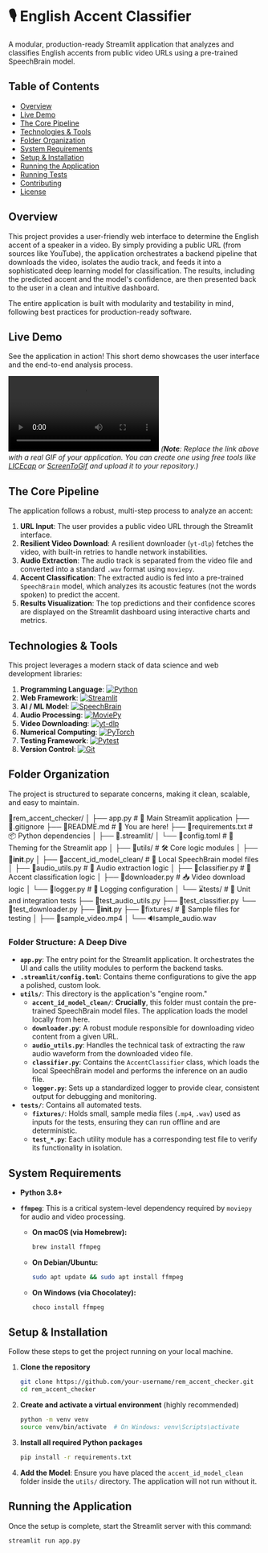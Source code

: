 # 🎙️ English Accent Classifier

A modular, production-ready Streamlit application that analyzes and classifies English accents from public video URLs using a pre-trained SpeechBrain model.

## Table of Contents

- [Overview](#overview)
- [Live Demo](#live-demo)
- [The Core Pipeline](#the-core-pipeline)
- [Technologies & Tools](#technologies--tools)
- [Folder Organization](#folder-organization)
- [System Requirements](#system-requirements)
- [Setup & Installation](#setup--installation)
- [Running the Application](#running-the-application)
- [Running Tests](#running-tests)
- [Contributing](#contributing)
- [License](#license)

## Overview

This project provides a user-friendly web interface to determine the English accent of a speaker in a video. By simply providing a public URL (from sources like YouTube), the application orchestrates a backend pipeline that downloads the video, isolates the audio track, and feeds it into a sophisticated deep learning model for classification. The results, including the predicted accent and the model's confidence, are then presented back to the user in a clean and intuitive dashboard.

The entire application is built with modularity and testability in mind, following best practices for production-ready software.

## Live Demo

See the application in action! This short demo showcases the user interface and the end-to-end analysis process.


![Accent Classifier Demo GIF](20250610-1414-59.2090471.mp4)
*(**Note**: Replace the link above with a real GIF of your application. You can create one using free tools like [LICEcap](https://www.cockos.com/licecap/) or [ScreenToGif](https://www.screentogif.com/) and upload it to your repository.)*

## The Core Pipeline

The application follows a robust, multi-step process to analyze an accent:

1.  **URL Input**: The user provides a public video URL through the Streamlit interface.
2.  **Resilient Video Download**: A resilient downloader (`yt-dlp`) fetches the video, with built-in retries to handle network instabilities.
3.  **Audio Extraction**: The audio track is separated from the video file and converted into a standard `.wav` format using `moviepy`.
4.  **Accent Classification**: The extracted audio is fed into a pre-trained `SpeechBrain` model, which analyzes its acoustic features (not the words spoken) to predict the accent.
5.  **Results Visualization**: The top predictions and their confidence scores are displayed on the Streamlit dashboard using interactive charts and metrics.

## Technologies & Tools

This project leverages a modern stack of data science and web development libraries:

1.  **Programming Language**: [![Python](https://img.shields.io/badge/Python-3776AB?style=for-the-badge&logo=python&logoColor=yellow)](https://www.python.org/)
2.  **Web Framework**: [![Streamlit](https://img.shields.io/badge/Streamlit-FF4B4B?style=for-the-badge&logo=streamlit&logoColor=white)](https://streamlit.io/)
3.  **AI / ML Model**: [![SpeechBrain](https://img.shields.io/badge/SpeechBrain-6C259D?style=for-the-badge&logo=pytorch&logoColor=white)](https://speechbrain.github.io/)
4.  **Audio Processing**: [![MoviePy](https://img.shields.io/badge/MoviePy-000000?style=for-the-badge&logo=python&logoColor=white)](https://zulko.github.io/moviepy/)
5.  **Video Downloading**: [![yt-dlp](https://img.shields.io/badge/yt--dlp-8921B2?style=for-the-badge)](https://github.com/yt-dlp/yt-dlp)
6.  **Numerical Computing**: [![PyTorch](https://img.shields.io/badge/PyTorch-EE4C2C?style=for-the-badge&logo=pytorch&logoColor=white)](https://pytorch.org/)
7.  **Testing Framework**: [![Pytest](https://img.shields.io/badge/Pytest-0A9B53?style=for-the-badge&logo=pytest&logoColor=white)](https://pytest.org/)
8.  **Version Control**: [![Git](https://img.shields.io/badge/Git-F05032?style=for-the-badge&logo=git&logoColor=white)](https://git-scm.com/)

## Folder Organization

The project is structured to separate concerns, making it clean, scalable, and easy to maintain.

📁rem_accent_checker/
│
├── app.py # 🎈 Main Streamlit application
├── 📜.gitignore
├── 📰README.md # 📖 You are here!
├── 🔋requirements.txt # 📦 Python dependencies
│
├── 📁.streamlit/
│ └── 📃config.toml # 🎨 Theming for the Streamlit app
│
├── 📁utils/ # 🛠️ Core logic modules
│ ├── 📜__init__.py
│ ├── 📁accent_id_model_clean/ # 🧠 Local SpeechBrain model files
│ ├── 📜audio_utils.py # 🎵 Audio extraction logic
│ ├── 📜classifier.py # 🤖 Accent classification logic
│ ├── 📜downloader.py # 📥 Video download logic
│ └── 📜logger.py # 📝 Logging configuration
│
└── ⌛tests/ # 🧪 Unit and integration tests
  ├── 📜test_audio_utils.py
  ├── 📜test_classifier.py
  └── 📜test_downloader.py
├── 📜__init__.py
├── 📁fixtures/ # 📎 Sample files for testing
│ ├── 🎥sample_video.mp4
│ └── 🔊sample_audio.wav



### Folder Structure: A Deep Dive

-   **`app.py`**: The entry point for the Streamlit application. It orchestrates the UI and calls the utility modules to perform the backend tasks.
-   **`.streamlit/config.toml`**: Contains theme configurations to give the app a polished, custom look.
-   **`utils/`**: This directory is the application's "engine room."
    -   **`accent_id_model_clean/`**: **Crucially**, this folder must contain the pre-trained SpeechBrain model files. The application loads the model locally from here.
    -   **`downloader.py`**: A robust module responsible for downloading video content from a given URL.
    -   **`audio_utils.py`**: Handles the technical task of extracting the raw audio waveform from the downloaded video file.
    -   **`classifier.py`**: Contains the `AccentClassifier` class, which loads the local SpeechBrain model and performs the inference on an audio file.
    -   **`logger.py`**: Sets up a standardized logger to provide clear, consistent output for debugging and monitoring.
-   **`tests/`**: Contains all automated tests.
    -   **`fixtures/`**: Holds small, sample media files (`.mp4`, `.wav`) used as inputs for the tests, ensuring they can run offline and are deterministic.
    -   **`test_*.py`**: Each utility module has a corresponding test file to verify its functionality in isolation.

## System Requirements

-   **Python 3.8+**
-   **`ffmpeg`**: This is a critical system-level dependency required by `moviepy` for audio and video processing.

    -   **On macOS (via Homebrew):**
        ```bash
        brew install ffmpeg
        ```
    -   **On Debian/Ubuntu:**
        ```bash
        sudo apt update && sudo apt install ffmpeg
        ```
    -   **On Windows (via Chocolatey):**
        ```bash
        choco install ffmpeg
        ```

## Setup & Installation

Follow these steps to get the project running on your local machine.

1.  **Clone the repository**
    ```bash
    git clone https://github.com/your-username/rem_accent_checker.git
    cd rem_accent_checker
    ```

2.  **Create and activate a virtual environment** (highly recommended)
    ```bash
    python -m venv venv
    source venv/bin/activate  # On Windows: venv\Scripts\activate
    ```

3.  **Install all required Python packages**
    ```bash
    pip install -r requirements.txt
    ```

4.  **Add the Model**: Ensure you have placed the `accent_id_model_clean` folder inside the `utils/` directory. The application will not run without it.

## Running the Application

Once the setup is complete, start the Streamlit server with this command:

```bash
streamlit run app.py